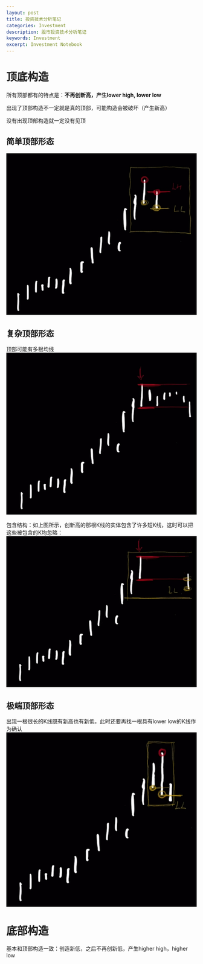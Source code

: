 ```yaml
---
layout: post
title: 投资技术分析笔记
categories: Investment
description: 股市投资技术分析笔记
keywords: Investment
excerpt: Investment Notebook
---
```

# 顶底构造
所有顶部都有的特点是：**不再创新高，产生lower high, lower low**

出现了顶部构造不一定就是真的顶部，可能构造会被破坏（产生新高）

没有出现顶部构造就一定没有见顶
## 简单顶部形态
![](/images/posts/simpletop.png)

## 复杂顶部形态
顶部可能有多根均线
![](/images/posts/complextop.png)

包含结构：如上图所示，创新高的那根K线的实体包含了许多短K线，这时可以把这些被包含的K均忽略：
![](/images/posts/omit.png)

## 极端顶部形态
出现一根很长的K线既有新高也有新低，此时还要再找一根具有lower low的K线作为确认
![](/images/posts/jiduan.png)

# 底部构造
基本和顶部构造一致：创造新低，之后不再创新低，产生higher high，higher low